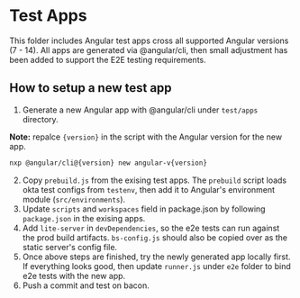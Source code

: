 # Test Apps

This folder includes Angular test apps cross all supported Angular versions (7 - 14). All apps are generated via @angular/cli, then small adjustment has been added to support the E2E testing requirements.

## How to setup a new test app

1. Generate a new Angular app with @angular/cli under `test/apps` directory.

**Note:** repalce `{version}` in the script with the Angular version for the new app.

```bash
nxp @angular/cli@{version} new angular-v{version}
```
2. Copy `prebuild.js` from the exising test apps. The `prebuild` script loads okta test configs from `testenv`, then add it to Angular's environment module (`src/environments`).
3. Update `scripts` and `workspaces` field in package.json by following `package.json` in the exising apps.
4. Add `lite-server` in `devDependencies`, so the e2e tests can run against the prod build artifacts. `bs-config.js` should also be copied over as the static server's config file.
5. Once above steps are finished, try the newly generated app locally first. If everything looks good, then update `runner.js` under `e2e` folder to bind e2e tests with the new app.
6. Push a commit and test on bacon.
